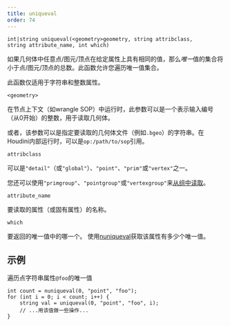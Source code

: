 ```yaml
---
title: uniqueval
order: 74
---
```

`int|string uniqueval(<geometry>geometry, string attribclass, string attribute_name, int which)`

如果几何体中任意点/图元/顶点在给定属性上具有相同的值，那么*唯一*值的集合将小于点/图元/顶点的总数。此函数允许您遍历唯一值集合。

此函数仅适用于字符串和整数属性。

`<geometry>`

在节点上下文（如wrangle SOP）中运行时，此参数可以是一个表示输入编号（从0开始）的整数，用于读取几何体。

或者，该参数可以是指定要读取的几何体文件（例如`.bgeo`）的字符串。在Houdini内部运行时，可以是`op:/path/to/sop`引用。

`attribclass`

可以是`"detail"`（或`"global"`）、`"point"`、`"prim"`或`"vertex"`之一。

您还可以使用`"primgroup"`、`"pointgroup"`或`"vertexgroup"`来[从组中读取](../groups.html "您可以在VEX中将图元/点/顶点组的内容当作属性来读取")。

`attribute_name`

要读取的属性（或固有属性）的名称。

`which`

要返回的唯一值中的哪一个。
使用[nuniqueval](nuniqueval.html "返回整数或字符串属性的唯一值数量。")获取该属性有多少个唯一值。

## 示例

遍历点字符串属性`@foo`的唯一值

```vex
int count = nuniqueval(0, "point", "foo");
for (int i = 0; i < count; i++) {
    string val = uniqueval(0, "point", "foo", i);
    // ...用该值做一些操作...
}

```
